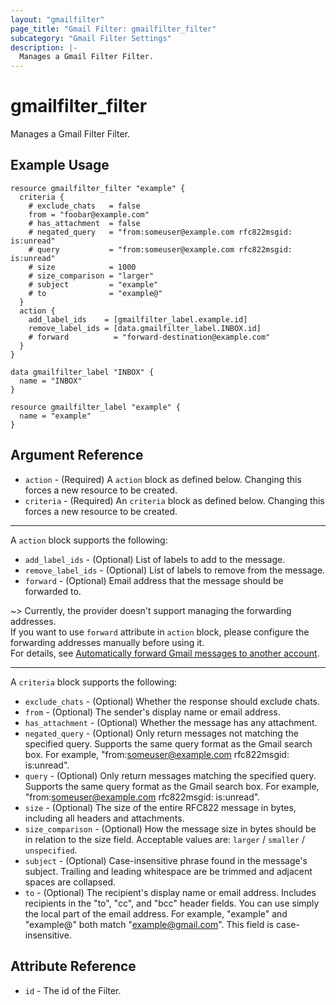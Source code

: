 ```yaml
---
layout: "gmailfilter"
page_title: "Gmail Filter: gmailfilter_filter"
subcategory: "Gmail Filter Settings"
description: |-
  Manages a Gmail Filter Filter.
---
```


# gmailfilter_filter

Manages a Gmail Filter Filter.

## Example Usage

```hcl
resource gmailfilter_filter "example" {
  criteria {
    # exclude_chats   = false
    from = "foobar@example.com"
    # has_attachment  = false
    # negated_query   = "from:someuser@example.com rfc822msgid: is:unread"
    # query           = "from:someuser@example.com rfc822msgid: is:unread"
    # size            = 1000
    # size_comparison = "larger"
    # subject         = "example"
    # to              = "example@"
  }
  action {
    add_label_ids    = [gmailfilter_label.example.id]
    remove_label_ids = [data.gmailfilter_label.INBOX.id]
    # forward          = "forward-destination@example.com"
  }
}

data gmailfilter_label "INBOX" {
  name = "INBOX"
}

resource gmailfilter_label "example" {
  name = "example"
}

```
## Argument Reference

* `action` - (Required) A `action` block as defined below. Changing this forces a new resource to be created.
* `criteria` - (Required) An `criteria` block as defined below. Changing this forces a new resource to be created.


---

A `action` block supports the following:

* `add_label_ids` - (Optional) List of labels to add to the message.
* `remove_label_ids` - (Optional) List of labels to remove from the message.
* `forward` - (Optional) Email address that the message should be forwarded to.

~> Currently, the provider doesn't support managing the forwarding addresses.  
   If you want to use `forward` attribute in `action` block, please configure the forwarding addresses manually before using it.  
   For details, see [Automatically forward Gmail messages to another account](https://support.google.com/mail/answer/10957).


---

A `criteria` block supports the following:

* `exclude_chats` - (Optional) Whether the response should exclude chats.
* `from` - (Optional) The sender's display name or email address.
* `has_attachment` - (Optional) Whether the message has any attachment.
* `negated_query` - (Optional) Only return messages not matching the specified query. Supports the same query format as the Gmail search box. For example, "from:someuser@example.com rfc822msgid: is:unread".
* `query` - (Optional) Only return messages matching the specified query. Supports the same query format as the Gmail search box. For example, "from:someuser@example.com rfc822msgid: is:unread".
* `size` - (Optional) The size of the entire RFC822 message in bytes, including all headers and attachments.
* `size_comparison` - (Optional) How the message size in bytes should be in relation to the size field. Acceptable values are: `larger` / `smaller` / `unspecified`.
* `subject` - (Optional) Case-insensitive phrase found in the message's subject. Trailing and leading whitespace are be trimmed and adjacent spaces are collapsed.
* `to` - (Optional) The recipient's display name or email address. Includes recipients in the "to", "cc", and "bcc" header fields. You can use simply the local part of the email address. For example, "example" and "example@" both match "example@gmail.com". This field is case-insensitive.


## Attribute Reference

* `id` - The id of the Filter.



